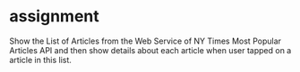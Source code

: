 # assignment

Show the List of Articles from the Web Service of NY Times Most Popular Articles API and then show details about each article when user tapped on a article in this list.

